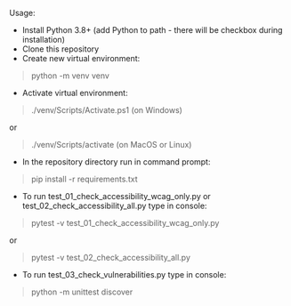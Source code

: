 Usage:

- Install Python 3.8+ (add Python to path - there will be checkbox during installation)
- Clone this repository
- Create new virtual environment: 
>python -m venv venv
- Activate virtual environment: 
>./venv/Scripts/Activate.ps1 (on Windows)

or 
>./venv/Scripts/activate (on MacOS or Linux)
- In the repository directory run in command prompt: 
>pip install -r requirements.txt
- To run test_01_check_accessibility_wcag_only.py or test_02_check_accessibility_all.py type in console: 

>pytest -v test_01_check_accessibility_wcag_only.py 

or 
>pytest -v test_02_check_accessibility_all.py

- To run test_03_check_vulnerabilities.py type in console:
> python -m unittest discover
